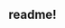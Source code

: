 <!DOCTYPE html><html><head><link rel="preload" href="/_next/8dfffc11-2af8-49d4-9842-eb37e2004529/page/readme/index.js" as="script"/><link rel="preload" href="/_next/8dfffc11-2af8-49d4-9842-eb37e2004529/page/_error/index.js" as="script"/><link rel="preload" href="/_next/b10a6a554675965ecda581ccc5880722/app.js" as="script"/><meta charSet="utf-8" class="next-head"/></head><body><div><div id="__next"><div data-reactroot=""><h2>readme!</h2></div></div><div id="__next-error"></div></div><div><script>
          __NEXT_DATA__ = {"props":{},"pathname":"/readme","query":{},"buildId":"8dfffc11-2af8-49d4-9842-eb37e2004529","buildStats":{"app.js":{"hash":"b10a6a554675965ecda581ccc5880722"}},"assetPrefix":"","nextExport":true,"err":null,"chunks":[]}
          module={}
          __NEXT_LOADED_PAGES__ = []
          __NEXT_LOADED_CHUNKS__ = []

          __NEXT_REGISTER_PAGE = function (route, fn) {
            __NEXT_LOADED_PAGES__.push({ route: route, fn: fn })
          }

          __NEXT_REGISTER_CHUNK = function (chunkName, fn) {
            __NEXT_LOADED_CHUNKS__.push({ chunkName: chunkName, fn: fn })
          }
        </script><script async="" id="__NEXT_PAGE__/readme" type="text/javascript" src="/_next/8dfffc11-2af8-49d4-9842-eb37e2004529/page/readme/index.js"></script><script async="" id="__NEXT_PAGE__/_error" type="text/javascript" src="/_next/8dfffc11-2af8-49d4-9842-eb37e2004529/page/_error/index.js"></script><div></div><script type="text/javascript" src="/_next/b10a6a554675965ecda581ccc5880722/app.js" async=""></script></div></body></html>